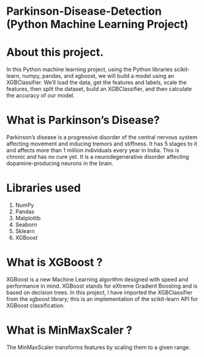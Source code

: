 # Parkinson-Disease-Detection (Python Machine Learning Project)
# About this project.
In this Python machine learning project, using the Python libraries scikit-learn, numpy, pandas, and xgboost, we will build a model using an XGBClassifier. We’ll load the data, get the features and labels, scale the features, then split the dataset, build an XGBClassifier, and then calculate the accuracy of our model.

# What is Parkinson’s Disease?
Parkinson’s disease is a progressive disorder of the central nervous system affecting movement and inducing tremors and stiffness. It has 5 stages to it and affects more than 1 million individuals every year in India. This is chronic and has no cure yet. It is a neurodegenerative disorder affecting dopamine-producing neurons in the brain.

# Libraries used
1. NumPy
2. Pandas
3. Matplotlib
4. Seaborn
5. Sklearn
6. XGBoost

# What is XGBoost ?
XGBoost is a new Machine Learning algorithm designed with speed and performance in mind. XGBoost stands for eXtreme Gradient Boosting and is based on decision trees. In this project, I have imported the XGBClassifier from the xgboost library; this is an implementation of the scikit-learn API for XGBoost classification.

# What is MinMaxScaler ?
The MinMaxScaler transforms features by scaling them to a given range.
